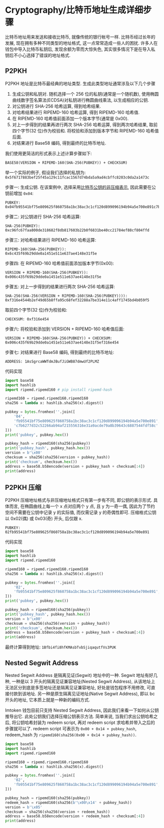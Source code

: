# Cryptography/比特币地址生成详细步骤

比特币地址用来发送和接收比特币, 就像传统的银行帐号一样. 比特币经过长年的发展, 现在拥有多种不同类型的地址格式, 这一点常常造成一些人的困扰. 许多人在钱包中导入比特币私钥后, 发现余额为零而大惊失色, 其实很多情况下是在导入私钥后不小心选择了错误的地址格式.

## P2PKH

P2PKH 地址是比特币最经典的地址类型. 生成此类型地址通常涉及以下几个步骤

1. 生成公钥和私钥对. 随机选择一个 256 位的私钥(通常是一个随机数), 使用椭圆曲线数字签名算法(ECDSA)对私钥进行椭圆曲线乘法, 以生成相应的公钥.
2. 对公钥进行 SHA-256 哈希运算, 得到哈希结果.
3. 对哈希结果进行 RIPEMD-160 哈希运算, 得到 RIPEMD-160 哈希值.
4. 在 RIPEMD-160 哈希值前面添加一个版本字节(通常是 0x00).
5. 对上一步得到的结果再进行两次 SHA-256 哈希运算, 得到两次哈希结果, 取前四个字节(32 位)作为校验和. 将校验和添加到版本字节和 RIPEMD-160 哈希值后面.
6. 对结果进行 Base58 编码, 得到最终的比特币地址.

我们使用更简洁的形式表示上述计算步骤如下:

```text
BASE58(VERSION + RIPEMD-160(SHA-256(PUBKEY)) + CHECKSUM)
```

举一个实际的例子, 假设我们选择的私钥为: `0x5f6717883bef25f45a129c11fcac1567d74bda5a9ad4cbffc8203c0da2a1473c`

步骤一: 生成公钥. 在该案例中, 选择采用[比特币公钥的非压缩表示](https://en.bitcoin.it/wiki/BIP_0137), 因此需要在公钥前增加 `0x04`:

```text
PUBKEY: 0x04fb95541bf75e809625f860758a1bc38ac3c1cf120d899096194b94a5e700e891c7b6277d32c52266ab94af215556316e31a9acde79a8b39643c6887544fdf58c
```

步骤二: 对公钥进行 SHA-256 哈希运算:

```text
SHA-256(PUBKEY): 0xc96fc67faa800de318682f8db817603b22b0f6831be40cc21784ef88cf804ffd
```

步骤三: 对哈希结果进行 RIPEMD-160 哈希运算:

```text
RIPEMD-160(SHA-256(PUBKEY)): 0x6c435f69b29dde0a1451e511e637ae4148e31f5e
```

步骤四: 在 RIPEMD-160 哈希值前面添加版本字节(0x00):

```text
VERSION + RIPEMD-160(SHA-256(PUBKEY)): 0x006c435f69b29dde0a1451e511e637ae4148e31f5e
```

步骤五: 对上一步得到的结果进行两次 SHA-256 哈希运算:

```text
SHA-256(SHA-256(VERSION + RIPEMD-160(SHA-256(PUBKEY)))): 0xf316e4544b2ef49d65b8ffa95c68fef32288a7be314e11c4aff1745bd4b059f5
```

取前四个字节(32 位)作为校验和:

```text
CHECKSUM: 0xf316e454
```

步骤六: 将校验和添加到 VERSION + RIPEMD-160 哈希值后面:

```text
VERSION + RIPEMD-160(SHA-256(PUBKEY)) + CHECKSUM: 0x006c435f69b29dde0a1451e511e637ae4148e31f5ef316e454
```

步骤七: 对结果进行 Base58 编码, 得到最终的比特币地址:

```text
ADDRESS: 1AsSgrcaWWTdmJBufJiGWB87dmwUf2PLMZ
```

代码实现

```py
import base58
import hashlib
import ripemd.ripemd160 # pip install ripemd-hash

ripemd160 = ripemd.ripemd160.ripemd160
sha256 = lambda x: hashlib.sha256(x).digest()

pubkey = bytes.fromhex(''.join([
    '04',
    'fb95541bf75e809625f860758a1bc38ac3c1cf120d899096194b94a5e700e891',
    'c7b6277d32c52266ab94af215556316e31a9acde79a8b39643c6887544fdf58c'
]))
print('pubkey', pubkey.hex())

pubkey_hash = ripemd160(sha256(pubkey))
print('pubkey_hash', pubkey_hash.hex())
version = b'\x00'
checksum = sha256(sha256(version + pubkey_hash))
print('checksum', checksum.hex())
address = base58.b58encode(version + pubkey_hash + checksum[:4])
print(address)
```

## P2PKH 压缩

P2PKH 压缩地址格式与非压缩地址格式只有第一步有不同, 即公钥的表示形式. 具体而言, 在椭圆曲线上每一个 x 点对应两个 y 点, 且 y 为一奇一偶, 因此为了节约空间不需要在公钥中记录 y 的实际值, 而仅需记录 y 的奇偶性即可. 压缩格式公钥以 0x02(偶) 或 0x03(奇) 开头, 后仅跟 x.

```text
PUBKEY: 02fb95541bf75e809625f860758a1bc38ac3c1cf120d899096194b94a5e700e891
```

代码实现

```py
import base58
import hashlib
import ripemd.ripemd160

ripemd160 = ripemd.ripemd160.ripemd160
sha256 = lambda x: hashlib.sha256(x).digest()

pubkey = bytes.fromhex(''.join([
    '02',
    'fb95541bf75e809625f860758a1bc38ac3c1cf120d899096194b94a5e700e891',
]))
print('pubkey', pubkey.hex())

pubkey_hash = ripemd160(sha256(pubkey))
print('pubkey_hash', pubkey_hash.hex())
version = b'\x00'
checksum = sha256(sha256(version + pubkey_hash))
print('checksum', checksum.hex())
address = base58.b58encode(version + pubkey_hash + checksum[:4])
print(address)
```

最终计算得到地址: `1Bfbi4fi8hfKMAsbTvbSjiqaqutfVs3PUK`

## Nested Segwit Address

Nested Segwit Address 是隔离见证(Segwit) 地址中的一种. Segwit 地址有好几种, 一种是以 3 开头的隔离见证兼容地址(Nested Segwit Address), 从该地址上无法区分到底是多签地址还是隔离见证兼容地址, 好处是钱包程序不用修改, 可直接付款到该地址. 另一种是原生隔离见证地址(Native Segwit Address), 即以 bc 开头的地址, 它本质上就是一种新的编码方式.

Imtoken 钱包目前只支持 Nested Segwit Address, 因此我们来看一下如何从公钥推导出它. 此处公钥我们选择压缩公钥表示方法. 简单来说, 当我们求出公钥哈希之后, 将公钥哈希封装为 redeem script, 再对 redeem script 求哈希并带入之后的步骤就可以了. redeem script 可表示为 `0x00 + 0x14 + pubkey_hash`, redeem_hash 为 `ripemd160(sha256(0x00 + 0x14 + pubkey_hash))`.

```py
import base58
import hashlib
import ripemd.ripemd160

ripemd160 = ripemd.ripemd160.ripemd160
sha256 = lambda x: hashlib.sha256(x).digest()

pubkey = bytes.fromhex(''.join([
    '02',
    'fb95541bf75e809625f860758a1bc38ac3c1cf120d899096194b94a5e700e891',
]))

pubkey_hash = ripemd160(sha256(pubkey))
redeem_hash = ripemd160(sha256(b'\x00\x14' + pubkey_hash))
version = b'\x05'
checksum = sha256(sha256(version + redeem_hash))
address = base58.b58encode(version + redeem_hash + checksum[:4])
print(address)
```
